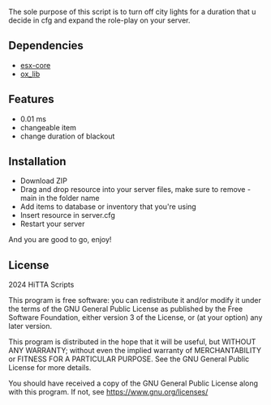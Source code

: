 The sole purpose of this script is to turn off city lights for a duration that u decide in cfg and expand the role-play on your server.

## Dependencies
- [esx-core](https://github.com/esx-framework/esx_core)
- [ox_lib](https://github.com/overextended/ox_lib)

## Features
- 0.01 ms
- changeable item
- change duration of blackout

## Installation
- Download ZIP
- Drag and drop resource into your server files, make sure to remove -main in the folder name
- Add items to database or inventory that you're using
- Insert resource in server.cfg
- Restart your server

And you are good to go, enjoy!

## License
2024 HiTTA Scripts

This program is free software: you can redistribute it and/or modify
it under the terms of the GNU General Public License as published by
the Free Software Foundation, either version 3 of the License, or
(at your option) any later version.

This program is distributed in the hope that it will be useful,
but WITHOUT ANY WARRANTY; without even the implied warranty of
MERCHANTABILITY or FITNESS FOR A PARTICULAR PURPOSE.  See the
GNU General Public License for more details.

You should have received a copy of the GNU General Public License
along with this program.  If not, see <https://www.gnu.org/licenses/>
